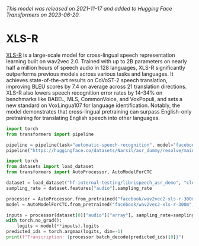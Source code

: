 <!--Copyright 2021 The HuggingFace Team. All rights reserved.

Licensed under the Apache License, Version 2.0 (the "License"); you may not use this file except in compliance with
the License. You may obtain a copy of the License at

http://www.apache.org/licenses/LICENSE-2.0

Unless required by applicable law or agreed to in writing, software distributed under the License is distributed on
an "AS IS" BASIS, WITHOUT WARRANTIES OR CONDITIONS OF ANY KIND, either express or implied. See the License for the
specific language governing permissions and limitations under the License.

⚠️ Note that this file is in Markdown but contain specific syntax for our doc-builder (similar to MDX) that may not be
rendered properly in your Markdown viewer.

-->
*This model was released on 2021-11-17 and added to Hugging Face Transformers on 2023-06-20.*

# XLS-R

[XLS-R](https://huggingface.co/papers/2111.09296) is a large-scale model for cross-lingual speech representation learning built on wav2vec 2.0. Trained with up to 2B parameters on nearly half a million hours of speech audio in 128 languages, XLS-R significantly outperforms previous models across various tasks and languages. It achieves state-of-the-art results on CoVoST-2 speech translation, improving BLEU scores by 7.4 on average across 21 translation directions. XLS-R also lowers speech recognition error rates by 14-34% on benchmarks like BABEL, MLS, CommonVoice, and VoxPopuli, and sets a new standard on VoxLingua107 for language identification. Notably, the model demonstrates that cross-lingual pretraining can surpass English-only pretraining for translating English speech into other languages.

<hfoptions id="usage">
<hfoption id="Pipeline">

```py
import torch
from transformers import pipeline

pipeline = pipeline(task="automatic-speech-recognition", model="facebook/wav2vec2-xls-r-300m", dtype="auto")
pipeline("https://huggingface.co/datasets/Narsil/asr_dummy/resolve/main/1.flac")
```

</hfoption>
<hfoption id="AutoModel">

```py
import torch
from datasets import load_dataset
from transformers import AutoProcessor, AutoModelForCTC

dataset = load_dataset("hf-internal-testing/librispeech_asr_demo", "clean", split="validation").sort("id")
sampling_rate = dataset.features["audio"].sampling_rate

processor = AutoProcessor.from_pretrained("facebook/wav2vec2-xls-r-300m")
model = AutoModelForCTC.from_pretrained("facebook/wav2vec2-xls-r-300m", dtype="auto")

inputs = processor(dataset[0]["audio"]["array"], sampling_rate=sampling_rate, return_tensors="pt")
with torch.no_grad():
    logits = model(**inputs).logits
predicted_ids = torch.argmax(logits, dim=-1)
print(f"Transcription: {processor.batch_decode(predicted_ids)[0]}")
```

</hfoption>
</hfoptions>

